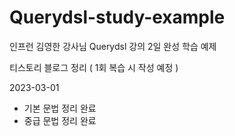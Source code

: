 # Querydsl-study-example
인프런 김영한 강사님 Querydsl 강의 2일 완성 학습 예제

티스토리 블로그 정리 
( 1회 복습 시 작성 예정 )

2023-03-01 
- 기본 문법 정리 완료
- 중급 문법 정리 완료
